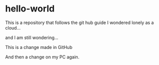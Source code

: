 # hello-world
This is a repository that follows the git hub guide
I wondered lonely as a cloud...

and I am still wondering...


This is a change made in GitHub


And then a change on my PC again.
